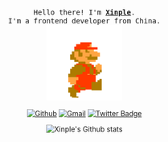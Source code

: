 <p align="center">
  <br>
  <samp>
    Hello there! I'm <b><a rel="nofollow noopener noreferrer" target="_blank" href="https://github.com/c1204">Xinple</a></b>.
    <br>I'm a frontend developer from China.<br>
  </samp>
  <img src="https://github.com/c1204/c1204/blob/main/33HU.gif" width="150"/>
</p>

<div align="center">
  
  [![Github](https://img.shields.io/badge/-Github-000?style=flat&logo=Github&logoColor=white)](https://github.com/c1204)
  [![Gmail](https://img.shields.io/badge/-Gmail-c14438?style=flat&logo=Gmail&logoColor=white)](mailto:chanxin.cn@gmail.com)
  [![Twitter Badge](https://img.shields.io/badge/-@Xinple-1ca0f1?style=flat&labelColor=1ca0f1&logo=twitter&logoColor=white&link=https://twitter.com/sakshamtaneja00)](https://twitter.com/ChanxinCn)
  
  ![Xinple's Github stats](https://github-readme-stats.vercel.app/api?username=c1204&show_icons=true)
  
</div>

